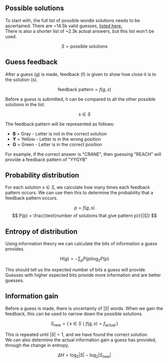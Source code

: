 ## Possible solutions
To start with, the full list of possible wordle solutions needs to be ascertained.
There are ~14.5k valid guesses, [listed here.](words.txt) <br>
There is also a shorter list of ~2.3k actual answers, but this list won't be used.

$$
S = \text{possible solutions}
$$

## Guess feedback
After a guess (g) is made, feedback (f) is given to show how close it is to the
solution (s).

$$
\text{feedback pattern} = f(g,s)
$$

Before a guess is submitted, it can be compared to all the other possible solutions
in the list.

$$
s \in S
$$

The feedback pattern will be represented as follows:
- **B** = Gray - Letter is not in the correct solution
- **Y** = Yellow - Letter is in the wrong position
- **G** = Green - Letter is in the correct position

For example, if the correct answer is "CRANE", then guessing "REACH" will provide
a feedback pattern of "YYGYB"

## Probability distribution
For each solution $s \in S$, we calculate how many times each feedback
pattern occurs. We can use then this to determine the probability that a feedback
pattern occurs.

$$
p = f(g,s)
$$
$$
P(p) = \frac{\text{number of solutions that give pattern p}}{|S|}
$$

## Entropy of distribution
Using information theory we can calculate the bits of information a guess provides.

$$
H(g) = - \sum_p P(p) \log_2 P(p)
$$

This should tell us the expected number of bits a guess will provide. <br>
Guesses with higher expected bits provide more information and are better guesses.

## Information gain
Before a guess is made, there is uncertainty of $|S|$ words. When we gain the
feedback, this can be used to narrow down the possible solutions.

$$
S_{\text{new}} = \{\, s \in S \mid f(g, s) = f_{\text{actual}} \,\}
$$

This is repeated until $|S| = 1$, and we have found the correct solution. <br>
We can also determine the actual information gain a guess has provided,
through the change in entropy.

$$
\Delta H = \log_2 |S| - \log_2 |S_{\text{new}}|
$$